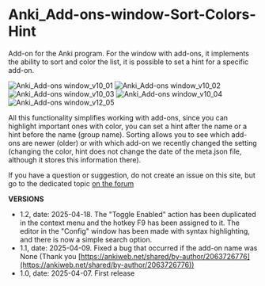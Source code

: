 # Anki_Add-ons-window-Sort-Colors-Hint
Add-on for the Anki program. For the window with add-ons, it implements the ability to sort and color the list, it is possible to set a hint for a specific add-on.

![Anki_Add-ons window_v10_01](https://github.com/user-attachments/assets/c744b2df-86dc-4aec-a8cc-fdb9e61868ee)
![Anki_Add-ons window_v10_02](https://github.com/user-attachments/assets/5d5c1857-d789-45bd-a6d9-8fd2df98a1a1)
![Anki_Add-ons window_v10_03](https://github.com/user-attachments/assets/5fd6102d-c4cd-4392-9e5f-a9defc8827e9)
![Anki_Add-ons window_v10_04](https://github.com/user-attachments/assets/aaa83b61-6242-42f5-9b5c-e66cabc0af49)
![Anki_Add-ons window_v12_05](https://github.com/user-attachments/assets/595f3da8-10ee-4927-aefd-ed645d37ccf3)


All this functionality simplifies working with add-ons, since you can highlight important ones with color, you can set a hint after the name or a hint before the name (group name). Sorting allows you to see which add-ons are newer (older) or with which add-on we recently changed the setting (changing the color, hint does not change the date of the meta.json file, although it stores this information there).

If you have a question or suggestion, do not create an issue on this site, but go to the dedicated topic [on the forum](https://forums.ankiweb.net/t/add-ons-window-sort-colors-hint-official-support/58646)

**VERSIONS**
- 1.2, date: 2025-04-18. The "Toggle Enabled" action has been duplicated in the context menu and the hotkey F9 has been assigned to it. The editor in the "Config" window has been made with syntax highlighting, and there is now a simple search option.
- 1.1, date: 2025-04-09. Fixed a bug that occurred if the add-on name was None (Thank you [https://ankiweb.net/shared/by-author/2063726776](https://ankiweb.net/shared/by-author/2063726776))
- 1.0, date: 2025-04-07. First release


